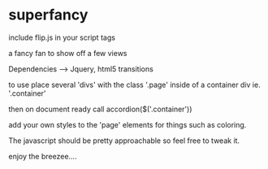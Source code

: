 superfancy
==========
include flip.js in your script tags

a fancy fan to show off a few views

Dependencies --> Jquery, html5 transitions

to use place several 'divs' with the class '.page' inside of a container div ie. '.container'

then on document ready call accordion($('.container'))

add your own styles to the 'page' elements for things such as coloring.

The javascript should be pretty approachable so feel free to tweak it.

enjoy the breezee....
